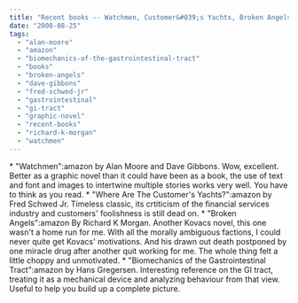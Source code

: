 ```yaml
---
title: "Recent books -- Watchmen, Customer&#039;s Yachts, Broken Angels, GI Biomechanics"
date: "2008-08-25"
tags: 
  - "alan-moore"
  - "amazon"
  - "biomechanics-of-the-gastrointestinal-tract"
  - "books"
  - "broken-angels"
  - "dave-gibbons"
  - "fred-schwed-jr"
  - "gastrointestinal"
  - "gi-tract"
  - "graphic-novel"
  - "recent-books"
  - "richard-k-morgan"
  - "watchmen"
---
```


\* "Watchmen":amazon by Alan Moore and Dave Gibbons. Wow, excellent. Better as a graphic novel than it could have been as a book, the use of text and font and images to intertwine multiple stories works very well. You have to think as you read. \* "Where Are The Customer's Yachts?":amazon by Fred Schwed Jr. Timeless classic, its crtiticism of the financial services industry and customers' foolishness is still dead on. \* "Broken Angels":amazon By Richard K Morgan. Another Kovacs novel, this one wasn't a home run for me. With all the morally ambiguous factions, I could never quite get Kovacs' motivations. And his drawn out death postponed by one miracle drug after another quit working for me. The whole thing felt a little choppy and unmotivated. \* "Biomechanics of the Gastrointestinal Tract":amazon by Hans Gregersen. Interesting reference on the GI tract, treating it as a mechanical device and analyzing behaviour from that view. Useful to help you build up a complete picture.

